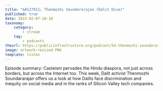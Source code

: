```yaml
---
title: "&#127911; Thenmozhi Soundararajan (Dalit Diva)"
published: true
date: 2022-02-07-10-10
taxonomy:
    category:
        - stream
    tag:
        - podcasts
theurl: https://publicinfrastructure.org/podcast/54-thenmozhi-soundararajan/
image: artwork-resized.PNG
template: listen
---
```


Episode summary: Casteism pervades the Hindu diaspora, not just across borders, but across the Internet too. This week, Dalit activist Thenmozhi Soundararajan offers us a look at how Dalits face discrimination and inequity on social media and in the ranks of Silicon Valley tech companies.
